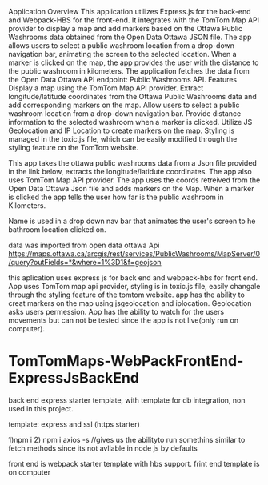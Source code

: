 Application Overview
This application utilizes Express.js for the back-end and Webpack-HBS for the front-end.
It integrates with the TomTom Map API provider to display a map and add markers based on the Ottawa Public Washrooms data obtained from the Open Data Ottawa JSON file.
The app allows users to select a public washroom location from a drop-down navigation bar, animating the screen to the selected location.
When a marker is clicked on the map, the app provides the user with the distance to the public washroom in kilometers.
The application fetches the data from the Open Data Ottawa API endpoint: Public Washrooms API.
Features
Display a map using the TomTom Map API provider.
Extract longitude/latitude coordinates from the Ottawa Public Washrooms data and add corresponding markers on the map.
Allow users to select a public washroom location from a drop-down navigation bar.
Provide distance information to the selected washroom when a marker is clicked.
Utilize JS Geolocation and IP Location to create markers on the map.
Styling is managed in the toxic.js file, which can be easily modified through the styling feature on the TomTom website.


This app takes the ottawa public washrooms data from a Json file provided in the link below, extracts the longitude/latidute coordinates. 
The app also uses TomTom Map API provider.
The app uses the coords retreived from the Open Data Ottawa Json file and adds markers on the Map.
When a marker is clicked the app tells the user how far is the public washroom in Kilometers.

Name is used in a drop down nav bar that animates the user's screen to he bathroom location clicked on.

data was imported from open data ottawa Api 
https://maps.ottawa.ca/arcgis/rest/services/PublicWashrooms/MapServer/0/query?outFields=*&where=1%3D1&f=geojson



this aplication uses express js for back end and webpack-hbs for front end.
App uses TomTom map api provider, styling is in toxic.js file, easily changale through the styling feature of the tomtom website.
app has the ability to creat markers on the map using jsgeolocation and iplocation. Geolocation asks users permession.
App has the ability to watch for the users movements but can not be tested since the app is not live(only run on computer).



# TomTomMaps-WebPackFrontEnd-ExpressJsBackEnd

back end express starter template, with template for db integration, non used in this project.


template: express and ssl (https starter)

1)npm i
2) npm i axios -s   //gives us the abilityto run somethins similar to fetch methods since its not avliable in node js by defaults


front end is webpack starter template with hbs support. frint end template is on computer

